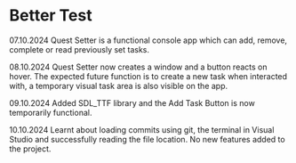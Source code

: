 # Better Test

07.10.2024
Quest Setter is a functional console app which can add, remove, complete or read previously set tasks.

08.10.2024 
Quest Setter now creates a window and a button reacts on hover. The expected future function is to create a new task when interacted with, a temporary visual task area is also visible on the app.

09.10.2024
Added SDL_TTF library and the Add Task Button is now temporarily functional.

10.10.2024
Learnt about loading commits using git, the terminal in Visual Studio and successfully reading the file location. No new features added to the project.
